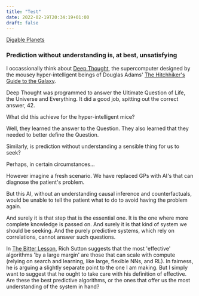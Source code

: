 ```yaml
---
title: "Test"
date: 2022-02-19T20:34:19+01:00
draft: false
---
```


[Digable Planets](https://www.youtube.com/watch?v=8mR4numUavo)
<!--more-->

### Prediction without understanding is, at best, unsatisfying

I occassionally think about [Deep Thought](https://hitchhikers.fandom.com/wiki/Deep_Thought), the supercomputer designed by the mousey hyper-intelligent beings of Douglas Adams' [The Hitchhiker's Guide to the Galaxy](https://en.wikipedia.org/wiki/The_Hitchhiker%27s_Guide_to_the_Galaxy).

Deep Thought was programmed to answer the Ultimate Question of Life, the Universe and Everything. It did a good job, spitting out the correct answer, 42.

What did this achieve for the hyper-intelligent mice?

Well, they learned the answer to the Question. They also learned that they needed to better define the Question.

Similarly, is prediction without understanding a sensible thing for us to seek?

Perhaps, in certain circumstances...

However imagine a fresh scenario. We have replaced GPs with AI's that can diagnose the patient's problem.

But this AI, without an understanding causal inference and counterfactuals, would be unable to tell the patient what to do to avoid having the problem again.

And surely it is that step that is the essential one. It is the one where more complete knowledge is passed on. And surely it is that kind of system we should be seeking. And the purely predictive systems, which rely on correlations, cannot answer such questions.

In [The Bitter Lesson](http://incompleteideas.net/IncIdeas/BitterLesson.html), Rich Sutton suggests that the most 'effective' algorithms 'by a large margin' are those that can scale with compute (relying on search and learning, like large, flexible NNs, and RL). In fairness, he is arguing a slightly separate point to the one I am making. But I simply want to suggest that he ought to take care with his definition of effective. Are these the best predictive algorithms, or the ones that offer us the most understanding of the system in hand?

